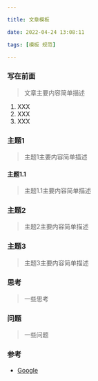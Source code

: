 ```yaml
---

title: 文章模板

date: 2022-04-24 13:08:11

tags: [模板 规范]

---
```


### 写在前面

> 文章主要内容简单描述

1. XXX
2. XXX
3. XXX

### 主题1

> 主题1主要内容简单描述

#### 主题1.1

> 主题1.1主要内容简单描述

### 主题2

> 主题2主要内容简单描述

### 主题3

> 主题3主要内容简单描述

### 思考
> 一些思考

### 问题

> 一些问题


### 参考

- [Google](https://www.google.com)
